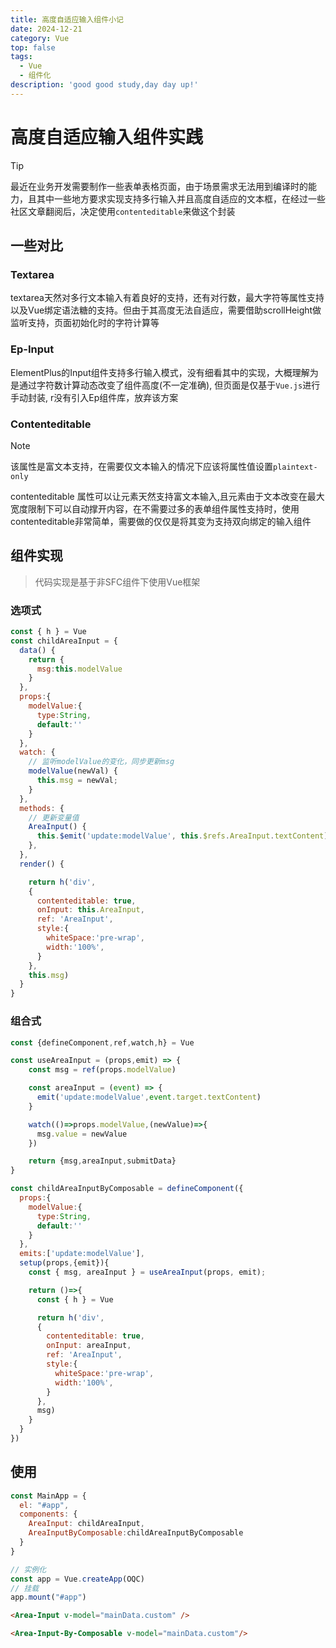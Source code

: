 ```yaml
---
title: 高度自适应输入组件小记
date: 2024-12-21
category: Vue
top: false
tags:
  - Vue
  - 组件化
description: 'good good study,day day up!'
---
```


# 高度自适应输入组件实践



> [!TIP]
> 最近在业务开发需要制作一些表单表格页面，由于场景需求无法用到编译时的能力，且其中一些地方要求实现支持多行输入并且高度自适应的文本框，在经过一些社区文章翻阅后，决定使用`contenteditable`来做这个封装

## 一些对比
### Textarea
textarea天然对多行文本输入有着良好的支持，还有对行数，最大字符等属性支持以及Vue绑定语法糖的支持。但由于其高度无法自适应，需要借助scrollHeight做监听支持，页面初始化时的字符计算等

### Ep-Input
ElementPlus的Input组件支持多行输入模式，没有细看其中的实现，大概理解为是通过字符数计算动态改变了组件高度(不一定准确), 但页面是仅基于`Vue.js`进行手动封装, r没有引入Ep组件库，放弃该方案

### Contenteditable
> [!Note]
> 该属性是富文本支持，在需要仅文本输入的情况下应该将属性值设置`plaintext-only`

contenteditable 属性可以让元素天然支持富文本输入,且元素由于文本改变在最大宽度限制下可以自动撑开内容，在不需要过多的表单组件属性支持时，使用contenteditable非常简单，需要做的仅仅是将其变为支持双向绑定的输入组件


## 组件实现
> 代码实现是基于非SFC组件下使用Vue框架

### 选项式
```js
const { h } = Vue
const childAreaInput = {
  data() {
    return {
      msg:this.modelValue
    }
  },
  props:{
    modelValue:{
      type:String,
      default:''
    }
  },
  watch: {
    // 监听modelValue的变化，同步更新msg
    modelValue(newVal) {
      this.msg = newVal;
    }
  },
  methods: {
    // 更新变量值
    AreaInput() {
      this.$emit('update:modelValue', this.$refs.AreaInput.textContent);
    },
  },
  render() {

    return h('div',
    {
      contenteditable: true,
      onInput: this.AreaInput,
      ref: 'AreaInput',
      style:{
        whiteSpace:'pre-wrap',
        width:'100%',
      }
    },
    this.msg)
  }
}
```

### 组合式
```js
const {defineComponent,ref,watch,h} = Vue

const useAreaInput = (props,emit) => {
    const msg = ref(props.modelValue)

    const areaInput = (event) => {
      emit('update:modelValue',event.target.textContent)
    }

    watch(()=>props.modelValue,(newValue)=>{
      msg.value = newValue
    })

    return {msg,areaInput,submitData}
}

const childAreaInputByComposable = defineComponent({
  props:{
    modelValue:{
      type:String,
      default:''
    }
  },
  emits:['update:modelValue'],
  setup(props,{emit}){
    const { msg, areaInput } = useAreaInput(props, emit);

    return ()=>{
      const { h } = Vue

      return h('div',
      {
        contenteditable: true,
        onInput: areaInput,
        ref: 'AreaInput',
        style:{
          whiteSpace:'pre-wrap',
          width:'100%',
        }
      },
      msg)
    }
  }
})
```

## 使用
```js
const MainApp = {
  el: "#app",
  components: {
    AreaInput: childAreaInput,
    AreaInputByComposable:childAreaInputByComposable
  }
}

// 实例化
const app = Vue.createApp(OQC)
// 挂载
app.mount("#app")
```
```html
<Area-Input v-model="mainData.custom" />

<Area-Input-By-Composable v-model="mainData.custom"/>
```